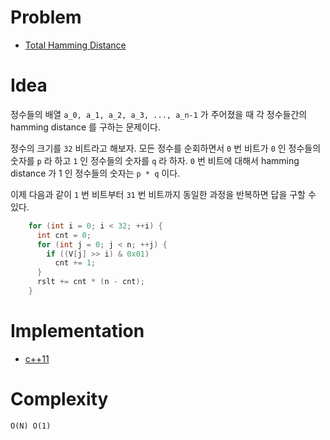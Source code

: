 # Problem

* [Total Hamming Distance](https://leetcode.com/problems/total-hamming-distance/)

# Idea

정수들의 배열 `a_0, a_1, a_2, a_3, ..., a_n-1` 가 주어졌을 때 각
정수들간의 hamming distance 를 구하는 문제이다.

정수의 크기를 `32` 비트라고 해보자. 모든 정수를 순회하면서 `0` 번
비트가 `0` 인 정수들의 숫자를 `p` 라 하고 `1` 인 정수들의 숫자를 `q`
라 하자.  `0` 번 비트에 대해서 hamming distance 가 1 인 정수들의
숫자는 `p * q` 이다.

이제 다음과 같이 `1` 번 비트부터 `31` 번 비트까지 동일한 과정을
반복하면 답을 구할 수 있다.

```cpp
    for (int i = 0; i < 32; ++i) {
      int cnt = 0;
      for (int j = 0; j < n; ++j) {
        if ((V[j] >> i) & 0x01)
          cnt += 1;
      }
      rslt += cnt * (n - cnt);
    }
```

# Implementation

* [c++11](a.cpp)

# Complexity

```
O(N) O(1)
```
